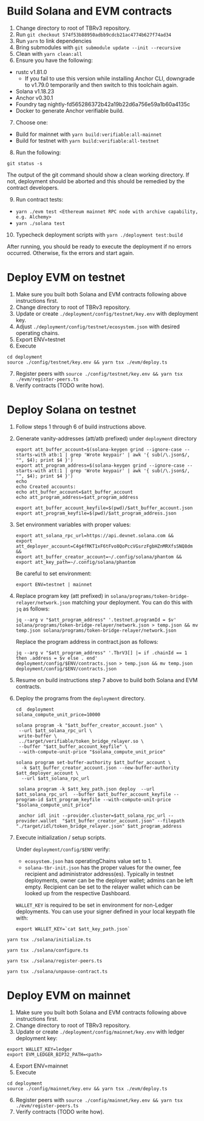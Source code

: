 # Build Solana and EVM contracts

1. Change directory to root of TBRv3 repository.
2. Run `git checkout 574f53b88950adbb9cdcb21ac4774b627f74ad34`
3. Run `yarn` to link dependencies
4. Bring submodules with ```git submodule update --init --recursive```
5. Clean with `yarn clean:all`
6. Ensure you have the following:
  - rustc v1.81.0
    - If you fail to use this version while installing Anchor CLI, downgrade to v1.79.0 temporarily and then switch to this toolchain again.
  - Solana v1.18.23
  - Anchor v0.30.1
  - Foundry tag nightly-fd565286372b42a19b22d6a756e59a1b60a4135c
  - Docker to generate Anchor verifiable build.
7. Choose one:
  - Build for mainnet with `yarn build:verifiable:all-mainnet`
  - Build for testnet with `yarn build:verifiable:all-testnet`
8. Run the following:
```
git status -s
```
The output of the git command should show a clean working directory. If not, deployment should be aborted and this should be remedied by the contract developers.

9. Run contract tests:
  - `yarn ./evm test <Ethereum mainnet RPC node with archive capability, e.g. Alchemy>`
  - `yarn ./solana test`
10. Typecheck deployment scripts with `yarn ./deployment test:build`

After running, you should be ready to execute the deployment if no errors occurred. Otherwise, fix the errors and start again.


# Deploy EVM on testnet

1. Make sure you built both Solana and EVM contracts following above instructions first.
2. Change directory to root of TBRv3 repository.
3. Update or create `./deployment/config/testnet/key.env` with deployment key.
4. Adjust `./deployment/config/testnet/ecosystem.json` with desired operating chains.
5. Export ENV=testnet
6. Execute
```shell
cd deployment
source ./config/testnet/key.env && yarn tsx ./evm/deploy.ts
```
7. Register peers with `source ./config/testnet/key.env && yarn tsx ./evm/register-peers.ts`
8. Verify contracts (TODO write how).

# Deploy Solana on testnet


1. Follow steps 1 through 6 of build instructions above.

2. Generate vanity-addresses (att/atb prefixed) under `deployment` directory
   ```shell
   export att_buffer_account=$(solana-keygen grind --ignore-case --starts-with atb:1 | grep 'Wrote keypair' | awk '{ sub(/\.json$/, "", $4); print $4 }')
   export att_program_address=$(solana-keygen grind --ignore-case --starts-with att:1 | grep 'Wrote keypair' | awk '{ sub(/\.json$/, "", $4); print $4 }')
   echo
   echo Created accounts:
   echo att_buffer_account=$att_buffer_account
   echo att_program_address=$att_program_address

   export att_buffer_account_keyfile=$(pwd)/$att_buffer_account.json
   export att_program_keyfile=$(pwd)/$att_program_address.json
   ```

3. Set environment variables with proper values:
   ```shell
   export att_solana_rpc_url=https://api.devnet.solana.com &&
   export att_deployer_account=C4g4fRKT1xF6tFvo8QoPccVGsrzFgbHZnMRXfsSNQ8dm &&
   export att_buffer_creator_account=~/.config/solana/phantom &&
   export att_key_path=~/.config/solana/phantom
   ```

   Be careful to set environment:

   ```shell
   export ENV=testnet | mainnet
   ```

4. Replace program key (att prefixed) in `solana/programs/token-bridge-relayer/network.json` matching your deployment. You can do this with `jq` as follows:

   ```shell
   jq --arg v "$att_program_address" '.testnet.programId = $v' solana/programs/token-bridge-relayer/network.json > temp.json && mv temp.json solana/programs/token-bridge-relayer/network.json
   ```

   Replace the program address in contract.json as follows:

   ```shell
   jq --arg v "$att_program_address" '.TbrV3[] |= if .chainId == 1 then .address = $v else . end' deployment/config/$ENV/contracts.json > temp.json && mv temp.json deployment/config/$ENV/contracts.json
   ```

5. Resume on build instructions step 7 above to build both Solana and EVM contracts.

6. Deploy the programs from the `deployment` directory.

   ```shell
   cd  deployment
   solana_compute_unit_price=10000
   ```

   ```shell
   solana program -k "$att_buffer_creator_account.json" \
    --url $att_solana_rpc_url \
    write-buffer \
    ../target/verifiable/token_bridge_relayer.so \
    --buffer "$att_buffer_account_keyfile" \
    --with-compute-unit-price "$solana_compute_unit_price"
   ```

   ```shell
   solana program set-buffer-authority $att_buffer_account \
     -k $att_buffer_creator_account.json --new-buffer-authority $att_deployer_account \
     --url $att_solana_rpc_url
   ```

   ```shell
    solana program -k $att_key_path.json deploy  --url $att_solana_rpc_url  --buffer $att_buffer_account_keyfile --program-id $att_program_keyfile --with-compute-unit-price "$solana_compute_unit_price"
   ```

   ```shell
    anchor idl init --provider.cluster=$att_solana_rpc_url --provider.wallet  "$att_buffer_creator_account.json" --filepath "./target/idl/token_bridge_relayer.json" $att_program_address
   ```

7. Execute initialization / setup scripts.

   Under `deployment/config/$ENV` verify:

   * `ecosystem.json` has operatingChains value set to 1.
   * `solana-tbr-init.json`  has the proper values for the owner, fee recipient and administrator address(es). Typically in  testnet deployments, owner can be the deployer wallet; admins can be left empty. Recipient can be set to the relayer wallet which can be looked up from the respective Dashboard.

   `WALLET_KEY` is required to be set in environment for non-Ledger deployments.  You can use your signer defined in your local keypath file with:

   ```shell
   export WALLET_KEY=`cat $att_key_path.json`
   ```

  ```shell
  yarn tsx ./solana/initialize.ts
  ```

  ```shell
  yarn tsx ./solana/configure.ts
  ```

  ```shell
  yarn tsx ./solana/register-peers.ts
  ```

  ```shell
  yarn tsx ./solana/unpause-contract.ts
  ```

# Deploy EVM on mainnet

1. Make sure you built both Solana and EVM contracts following above instructions first.
2. Change directory to root of TBRv3 repository.
3. Update or create `./deployment/config/mainnet/key.env` with ledger deployment key:
```shell
export WALLET_KEY=ledger
export EVM_LEDGER_BIP32_PATH=<path>
```
4. Export ENV=mainnet
5. Execute
```shell
cd deployment
source ./config/mainnet/key.env && yarn tsx ./evm/deploy.ts
```
6. Register peers with `source ./config/mainnet/key.env && yarn tsx ./evm/register-peers.ts`
7. Verify contracts (TODO write how).
